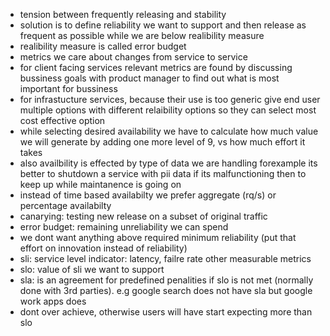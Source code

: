 - tension between frequently releasing and stability
- solution is to define reliability we want to support and then release as frequent as possible while we are below realibility measure
- realibility measure is called error budget
- metrics we care about changes from service to service
- for client facing services relevant metrics are found by discussing bussiness goals with product manager to find out what is most important for bussiness
- for infrastucture services, because their use is too generic give end user multiple options with different relaibility options so they can select most cost effective option
- while selecting desired availability we have to calculate how much value we will generate by adding one more level of 9, vs how much effort it takes
- also availbility is effected by type of data we are handling forexample its better to shutdown a service with pii data if its malfunctioning then to keep up while maintanence is going on
- instead of time based availabilty we prefer aggregate (rq/s) or percentage availabilty
- canarying: testing new release on a subset of original traffic
- error budget: remaining unreliability we can spend
- we dont want anything above required minimum reliability (put that effort on innovation instead of reliability)
- sli: service level indicator: latency, failre rate other measurable metrics
- slo: value of sli we want to support
- sla: is an agreement for predefined penalities if slo is not met (normally done with 3rd parties). e.g google search does not have sla but google work apps does
- dont over achieve, otherwise users will have start expecting more than slo

